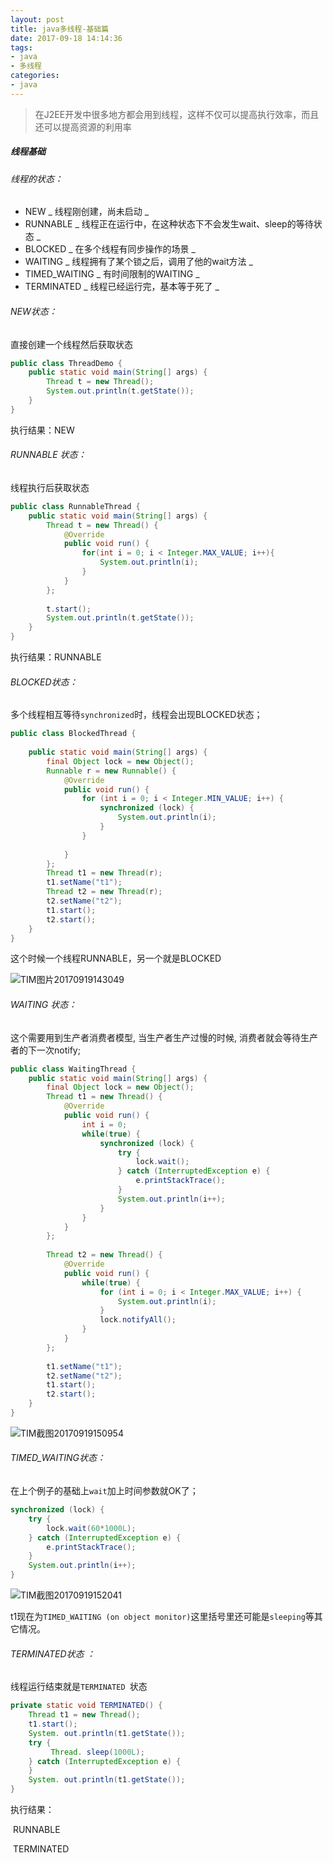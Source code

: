 ```yaml
---
layout: post
title: java多线程-基础篇
date: 2017-09-18 14:14:36
tags: 
- java
- 多线程
categories: 
- java
---
```


> 在J2EE开发中很多地方都会用到线程，这样不仅可以提高执行效率，而且还可以提高资源的利用率

##### 线程基础

###### 线程的状态：

* NEW  _ 线程刚创建，尚未启动 _
* RUNNABLE _ 线程正在运行中，在这种状态下不会发生wait、sleep的等待状态 _
* BLOCKED _ 在多个线程有同步操作的场景 _
* WAITING _ 线程拥有了某个锁之后，调用了他的wait方法 _
* TIMED_WAITING _ 有时间限制的WAITING _
* TERMINATED _ 线程已经运行完，基本等于死了 _

<!-- more -->

###### NEW状态：

直接创建一个线程然后获取状态

```java
public class ThreadDemo {
	public static void main(String[] args) {
		Thread t = new Thread();
		System.out.println(t.getState());
	}
}
```

执行结果：NEW

###### RUNNABLE 状态：

线程执行后获取状态

~~~java
public class RunnableThread {
	public static void main(String[] args) {
		Thread t = new Thread() {
			@Override
			public void run() {
				for(int i = 0; i < Integer.MAX_VALUE; i++){
					System.out.println(i);
				}
			}
		};
		
		t.start();
		System.out.println(t.getState());
	}
}
~~~

执行结果：RUNNABLE 

###### BLOCKED状态：

多个线程相互等待`synchronized`时，线程会出现BLOCKED状态；

~~~java
public class BlockedThread {
	
	public static void main(String[] args) {
		final Object lock = new Object();
		Runnable r = new Runnable() {
			@Override
			public void run() {
				for (int i = 0; i < Integer.MIN_VALUE; i++) {
					synchronized (lock) {
						System.out.println(i);
					}
				}
				
			}
		};
		Thread t1 = new Thread(r);
		t1.setName("t1");
		Thread t2 = new Thread(r);
		t2.setName("t2");
		t1.start();
		t2.start();
	}
}
~~~

这个时候一个线程RUNNABLE，另一个就是BLOCKED

![TIM图片20170919143049](/notesblog/images/picture/TIM图片20170919143049.png)

###### WAITING 状态：

这个需要用到生产者消费者模型, 当生产者生产过慢的时候, 消费者就会等待生产者的下一次notify;

```java
public class WaitingThread {
	public static void main(String[] args) {
		final Object lock = new Object();
		Thread t1 = new Thread() {
			@Override
			public void run() {
				int i = 0;
				while(true) {
					synchronized (lock) {
						try {
							lock.wait();
						} catch (InterruptedException e) {
							e.printStackTrace();
						}
                      	System.out.println(i++);
					}
				}
			}
		};
		
		Thread t2 = new Thread() {
			@Override
			public void run() {
				while(true) {
					for (int i = 0; i < Integer.MAX_VALUE; i++) {
						System.out.println(i);
					}
					lock.notifyAll();
				}
			}
		};
		
		t1.setName("t1");
		t2.setName("t2");
		t1.start();
		t2.start();
	}
}
```

![TIM截图20170919150954](/notesblog/images/picture/TIM截图20170919150954.png)

######  TIMED_WAITING状态：

在上个例子的基础上`wait`加上时间参数就OK了；

~~~java
synchronized (lock) {
    try {
    	lock.wait(60*1000L);
    } catch (InterruptedException e) {
    	e.printStackTrace();
    }
    System.out.println(i++);
}
~~~

![TIM截图20170919152041](/notesblog/images/picture/TIM截图20170919152041.png)

t1现在为`TIMED_WAITING (on object monitor)`这里括号里还可能是`sleeping`等其它情况。

######  TERMINATED状态 ：

线程运行结束就是`TERMINATED `状态

~~~~java
private static void TERMINATED() {
  	Thread t1 = new Thread();
  	t1.start();
  	System. out.println(t1.getState());
  	try {
   		 Thread. sleep(1000L);
  	} catch (InterruptedException e) {
  	}
  	System. out.println(t1.getState());
}
~~~~

执行结果：

​	RUNNABLE 

​	TERMINATED

